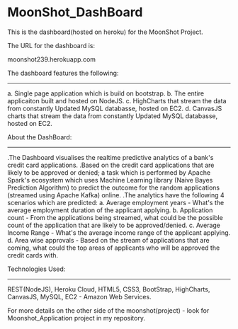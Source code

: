 # MoonShot_DashBoard
This is the dashboard(hosted on heroku) for the MoonShot Project.


The URL for the dashboard is:

moonshot239.herokuapp.com

The dashboard features the following:
***********************************************
  a. Single page application which is build on bootstrap.
  b. The entire applicaiton built and hosted on NodeJS.
  c. HighCharts that stream the data from constantly Updated MySQL databasse, hosted on EC2.
  d. CanvasJS charts that stream the data from constantly Updated MySQL databasse, hosted on EC2.
  
About the DashBoard:
***********************************************
  .The Dashboard visualises the realtime predictive analytics of a bank's credit card applications.
  .Based on the credit card applications that are likely to be approved or denied; a task which is performed by Apache Spark's ecosystem which uses Machine Learning library (Naive Bayes Prediction Algorithm) to predict the outcome for the random applications (streamed using Apache Kafka) online. 
  .The analytics have the following 4 scenarios which are predicted:
    a. Average employment years - What's the average employment duration of the applicant applying. 
    b. Application count - From the applications being streamed, what could be the possible count of the application that are likely to      be approved/denied.
    c. Average Income Range - What's the average income range of the applicant applying. 
    d. Area wise approvals - Based on the stream of applications that are coming, what could the top areas of applicants who will be approved the credit cards with.

Technologies Used:
******************
REST(NodeJS), Heroku Cloud, HTML5, CSS3, BootStrap, HighCharts, CanvasJS, MySQL, EC2 - Amazon Web Services.
    
For more details on the other side of the moonshot(project) - look for Moonshot_Application project in my repository.

